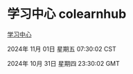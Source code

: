 # 学习中心 colearnhub
[学习中心](http://219.139.197.74:56308/colearnhub/)

2024年 11月 01日 星期五 07:30:02 CST

2024年 10月 31日 星期四 23:30:02 GMT
